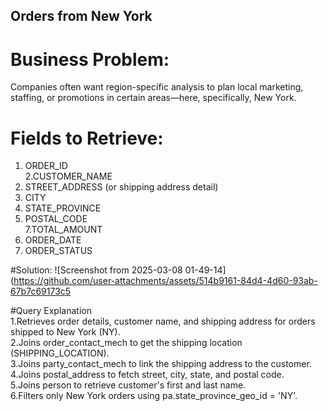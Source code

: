 ## Orders from New York  
# Business Problem:  
 Companies often want region-specific analysis to plan local marketing, staffing, or promotions in certain areas—here, specifically, New York.  
 # Fields to Retrieve:  
   1. ORDER_ID  
   2.CUSTOMER_NAME  
   3. STREET_ADDRESS (or shipping address detail)  
   4. CITY  
   5. STATE_PROVINCE  
   6. POSTAL_CODE  
   7.TOTAL_AMOUNT  
   8. ORDER_DATE  
   9. ORDER_STATUS  
 
#Solution:
![Screenshot from 2025-03-08 01-49-14](https://github.com/user-attachments/assets/514b9161-84d4-4d60-93ab-67b7c69173c5  

#Query Explanation  
1.Retrieves order details, customer name, and shipping address for orders shipped to New York (NY).  
2.Joins order_contact_mech to get the shipping location (SHIPPING_LOCATION).  
3.Joins party_contact_mech to link the shipping address to the customer.  
4.Joins postal_address to fetch street, city, state, and postal code.  
5.Joins person to retrieve customer's first and last name.  
6.Filters only New York orders using pa.state_province_geo_id = 'NY'.  


